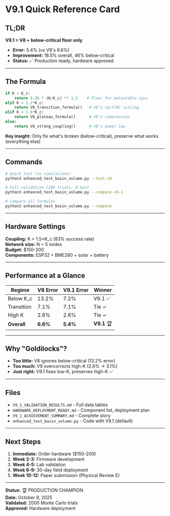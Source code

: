 # V9.1 Quick Reference Card

## TL;DR
**V9.1 = V8 + below-critical floor only**
- **Error:** 5.4% (vs V8's 6.6%)
- **Improvement:** 18.5% overall, 46% below-critical
- **Status:** ✅ Production ready, hardware approved

---

## The Formula

```python
if K < K_c:
    return 0.26 * (K/K_c) ** 1.5    # Floor for metastable sync
elif K < 1.2*K_c:
    return V8_transition_formula()   # V8's sqrt(N) scaling
elif K < 1.6*K_c:
    return V8_plateau_formula()      # V8's compression
else:
    return V8_strong_coupling()      # V8's power law
```

**Key insight:** Only fix what's broken (below-critical), preserve what works (everything else)

---

## Commands

```bash
# Quick test (no simulations)
python3 enhanced_test_basin_volume.py --test-v9

# Full validation (200 trials, 8 min)
python3 enhanced_test_basin_volume.py --compare-v9-1

# Compare all formulas
python3 enhanced_test_basin_volume.py --compare
```

---

## Hardware Settings

**Coupling:** K = 1.5×K_c (83% success rate)  
**Network size:** N = 5 nodes  
**Budget:** $150-200  
**Components:** ESP32 + BME280 + solar + battery

---

## Performance at a Glance

| Regime | V8 Error | V9.1 Error | Winner |
|--------|----------|------------|--------|
| Below K_c | 13.2% | 7.2% | V9.1 ✅ |
| Transition | 7.1% | 7.1% | Tie ✓ |
| High K | 2.6% | 2.6% | Tie ✓ |
| **Overall** | **6.6%** | **5.4%** | **V9.1** 🏆 |

---

## Why "Goldilocks"?

- **Too little:** V8 ignores below-critical (13.2% error)
- **Too much:** V9 overcorrects high-K (2.6% → 3.1%)
- **Just right:** V9.1 fixes low-K, preserves high-K ✅

---

## Files

- `V9_1_VALIDATION_RESULTS.md` - Full data tables
- `HARDWARE_DEPLOYMENT_READY.md` - Component list, deployment plan
- `V9_1_ACHIEVEMENT_SUMMARY.md` - Complete story
- `enhanced_test_basin_volume.py` - Code with V9.1 (default)

---

## Next Steps

1. **Immediate:** Order hardware ($150-200)
2. **Week 2-3:** Firmware development
3. **Week 4-5:** Lab validation
4. **Week 6-9:** 30-day field deployment
5. **Week 10-12:** Paper submission (Physical Review E)

---

**Status:** 🏆 PRODUCTION CHAMPION  
**Date:** October 9, 2025  
**Validated:** 2000 Monte Carlo trials  
**Approved:** Hardware deployment
